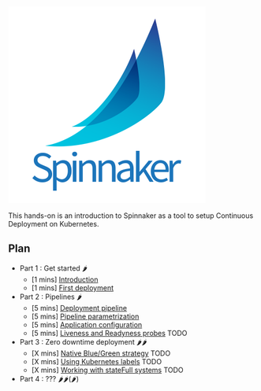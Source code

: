 ![Spinnaker logo](./spinnakerLogo.png)

This hands-on is an introduction to Spinnaker as a tool to setup Continuous Deployment on Kubernetes.

## Plan
- Part 1 : Get started 🌶
    - [1 mins] [Introduction](./part1/README.md)
    - [1 mins] [First deployment](./part1/exercise1/README.md)
- Part 2 : Pipelines 🌶
    - [5 mins] [Deployment pipeline](./part2/exercise1/README.md)
    - [5 mins] [Pipeline parametrization](./part2/exercise2/README.md)
    - [5 mins] [Application configuration](./part2/exercise3/README.md)
    - [5 mins] [Liveness and Readyness probes](./part2/exercise4/README.md) TODO
- Part 3 : Zero downtime deployment 🌶🌶
    - [X mins] [Native Blue/Green strategy](./part3/exercise1/README.md) TODO
    - [X mins] [Using Kubernetes labels](./part3/exercise2/README.md) TODO
    - [X mins] [Working with stateFull systems](./part3/exercise3/README.md) TODO
- Part 4 : ??? 🌶🌶(🌶)
